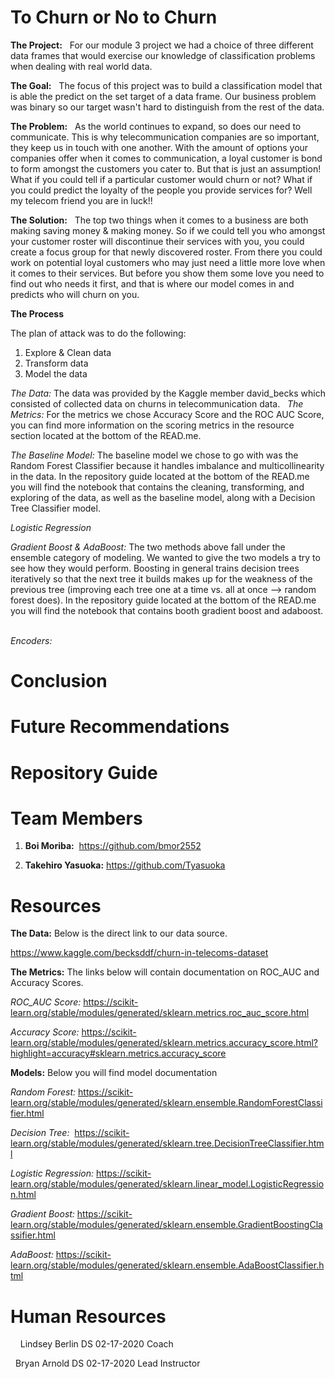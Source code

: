 # To Churn or No to Churn

**The Project:**
  For our module 3 project we had a choice of three different data frames that would exercise our knowledge of classification problems when dealing with real world data.


**The Goal:**
  The focus of this project was to build a classification model that is able the predict on the set target of a data frame. Our business problem was binary so our target wasn't hard to distinguish from the rest of the data. 


**The Problem:**
  As the world continues to expand, so does our need to communicate. This is why telecommunication companies are so important, they keep us in touch with one another. With the amount of options your companies offer when it comes to communication, a loyal customer is bond to form amongst the customers you cater to. But that is just an assumption! What if you could tell if a particular customer would churn or not? What if you could predict the loyalty of the people you provide services for? Well my telecom friend you are in luck!!


**The Solution:**
  The top two things when it comes to a business are both making saving money & making money. So if we could tell you who amongst your customer roster will discontinue their services with you, you could create a focus group for that newly discovered roster. From there you could work on potential loyal customers who may just need a little more love when it comes to their services. But before you show them some love you need to find out who needs it first, and that is where our model comes in and predicts who will churn on you. 


**The Process**

The plan of attack was to do the following:
1. Explore & Clean data 
2. Transform data 
3. Model the data


*The Data:* The data was provided by the Kaggle member david_becks which consisted of collected data on churns in telecommunication data.
  
*The Metrics:* For the metrics we chose Accuracy Score and the ROC AUC Score, you can find more information on the scoring metrics in the resource section located at the bottom of the READ.me.


*The Baseline Model:* The baseline model we chose to go with was the Random Forest Classifier because it handles imbalance and multicollinearity in the data. In the repository guide located at the bottom of the READ.me you will find the notebook that contains the cleaning, transforming, and exploring of the data, as well as the baseline model, along with a Decision Tree Classifier model. 


*Logistic Regression*


*Gradient Boost & AdaBoost:*  The two methods above fall under the ensemble category of modeling. We wanted to give the two models a try to see how they would perform. Boosting in general trains decision trees iteratively so that the next tree it builds makes up for the weakness of the previous tree (improving each tree one at a time vs. all at once --> random forest does). In the repository guide located at the bottom of the READ.me you will find the notebook that contains booth gradient boost and adaboost.  


*Encoders:*


# Conclusion

# Future Recommendations

# Repository Guide


# Team Members 

1. **Boi Moriba:**  https://github.com/bmor2552  

2. **Takehiro Yasuoka:** https://github.com/Tyasuoka


# Resources

**The Data:** Below is the direct link to our data source.

https://www.kaggle.com/becksddf/churn-in-telecoms-dataset


**The Metrics:** The links below will contain documentation on ROC_AUC and Accuracy Scores.
  

*ROC_AUC Score:*  https://scikit-learn.org/stable/modules/generated/sklearn.metrics.roc_auc_score.html
 
 
*Accuracy Score:* https://scikit-learn.org/stable/modules/generated/sklearn.metrics.accuracy_score.html?highlight=accuracy#sklearn.metrics.accuracy_score


**Models:** Below you will find model documentation


*Random Forest:* https://scikit-learn.org/stable/modules/generated/sklearn.ensemble.RandomForestClassifier.html
  
  
*Decision Tree:*  https://scikit-learn.org/stable/modules/generated/sklearn.tree.DecisionTreeClassifier.html
  
  
*Logistic Regression:* https://scikit-learn.org/stable/modules/generated/sklearn.linear_model.LogisticRegression.html 
  
  
*Gradient Boost:* https://scikit-learn.org/stable/modules/generated/sklearn.ensemble.GradientBoostingClassifier.html
  
  
*AdaBoost:* https://scikit-learn.org/stable/modules/generated/sklearn.ensemble.AdaBoostClassifier.html
  
 
 
 # Human Resources 
  
  
  Lindsey Berlin DS 02-17-2020 Coach
  
  
  Bryan Arnold DS 02-17-2020 Lead Instructor
  
  
